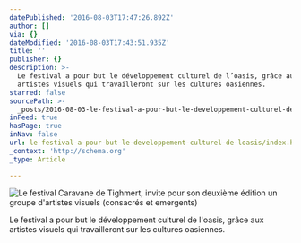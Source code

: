 ```yaml
---
datePublished: '2016-08-03T17:47:26.892Z'
author: []
via: {}
dateModified: '2016-08-03T17:43:51.935Z'
title: ''
publisher: {}
description: >-
  Le festival a pour but le développement culturel de l’oasis, grâce aux
  artistes visuels qui travailleront sur les cultures oasiennes.
starred: false
sourcePath: >-
  _posts/2016-08-03-le-festival-a-pour-but-le-developpement-culturel-de-loasis.md
inFeed: true
hasPage: true
inNav: false
url: le-festival-a-pour-but-le-developpement-culturel-de-loasis/index.html
_context: 'http://schema.org'
_type: Article

---
```

![Le festival Caravane de Tighmert, invite pour son deuxième édition un groupe d'artistes visuels (consacrés et emergents) ](https://the-grid-user-content.s3-us-west-2.amazonaws.com/54c96078-6b02-4c87-b60b-a14b8de52406.jpg)

Le festival a pour but le développement culturel de l'oasis, grâce aux artistes visuels qui travailleront sur les cultures oasiennes.